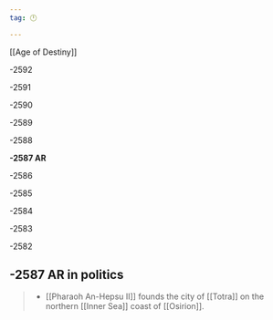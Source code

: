 ```yaml
---
tag: 🕛

---
```

[[Age of Destiny]]


-2592

-2591

-2590

-2589

-2588

**-2587 AR**

-2586

-2585

-2584

-2583

-2582



## -2587 AR in politics

>  - [[Pharaoh An-Hepsu II]] founds the city of [[Totra]] on the northern [[Inner Sea]] coast of [[Osirion]].






